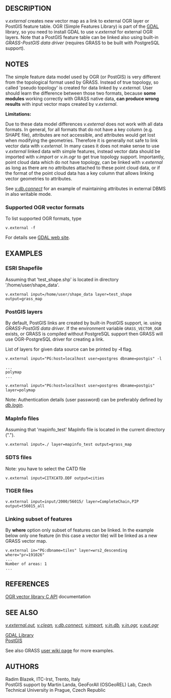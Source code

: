 ## DESCRIPTION

*v.external* creates new vector map as a link to external OGR layer or
PostGIS feature table. OGR (Simple Features Library) is part of the
[GDAL](http://www.gdal.org) library, so you need to install GDAL to use
*v.external* for external OGR layers. Note that a PostGIS feature table
can be linked also using built-in *GRASS-PostGIS data driver* (requires
GRASS to be built with PostgreSQL support).

## NOTES

The simple feature data model used by OGR (or PostGIS) is very different
from the topological format used by GRASS. Instead of true topology, so
called \'pseudo topology\' is created for data linked by *v.external*.
User should learn the difference between those two formats, because
**some modules** working correctly with GRASS native data, **can produce
wrong results** with input vector maps created by *v.external*.

**Limitations:**

Due to these data model differences *v.external* does not work with all
data formats. In general, for all formats that do not have a key column
(e.g. SHAPE file), attributes are not accessible, and attributes would
get lost when modifying the geometries. Therefore it is generally not
safe to link vector data with *v.external*. In many cases it does not
make sense to use *v.external* linked data with simple features, instead
vector data should be imported with *v.import* or *v.in.ogr* to get true
topology support. Importantly, point cloud data which do not have
topology, can be linked with *v.external* as long as there are no
attributes attached to these point cloud data, or if the format of the
point cloud data has a key column that allows linking vector geometries
to attributes.

See *[v.db.connect](v.db.connect.html)* for an example of maintaining
attributes in external DBMS in also writable mode.

### Supported OGR vector formats

To list supported OGR formats, type

```
v.external -f
```

For details see [GDAL web site](https://gdal.org/drivers/vector/).

## EXAMPLES

### ESRI Shapefile

Assuming that \'test_shape.shp\' is located in directory
\'/home/user/shape_data\'.

```
v.external input=/home/user/shape_data layer=test_shape output=grass_map
```

### PostGIS layers

By default, PostGIS links are created by built-in PostGIS support, ie.
using *GRASS-PostGIS data driver*. If the environment variable
`GRASS_VECTOR_OGR` exists, or GRASS is compiled without PostgreSQL
support then GRASS will use OGR-PostgreSQL driver for creating a link.

List of layers for given data source can be printed by **-l** flag.

```
v.external input="PG:host=localhost user=postgres dbname=postgis" -l

...
polymap
...
```

```
v.external input="PG:host=localhost user=postgres dbname=postgis" layer=polymap
```

Note: Authentication details (user password) can be preferably defined
by *[db.login](db.login.html)*.

### MapInfo files

Assuming that \'mapinfo_test\' MapInfo file is located in the current
directory (\".\").

```
v.external input=./ layer=mapinfo_test output=grass_map
```

### SDTS files

Note: you have to select the CATD file

```
v.external input=CITXCATD.DDF output=cities
```

### TIGER files

```
v.external input=input/2000/56015/ layer=CompleteChain,PIP output=t56015_all
```

### Linking subset of features

By **where** option only subset of features can be linked. In the
example below only one feature (in this case a vector tile) will be
linked as a new GRASS vector map.

```
v.external in="PG:dbname=tiles" layer=wrs2_descending where="pr=191026"
...
Number of areas: 1
...
```

## REFERENCES

[OGR vector library C API](https://gdal.org/api/) documentation

## SEE ALSO

*[v.external.out](v.external.out.html), [v.clean](v.clean.html),
[v.db.connect](v.db.connect.html), [v.import](v.import.html),
[v.in.db](v.in.db.html), [v.in.ogr](v.in.ogr.html),
[v.out.ogr](v.out.ogr.html)*

[GDAL Library](http://www.gdal.org/)\
[PostGIS](http://postgis.org/)

See also GRASS [user wiki
page](https://grasswiki.osgeo.org/wiki/Working_with_external_data_in_GRASS_7)
for more examples.

## AUTHORS

Radim Blazek, ITC-Irst, Trento, Italy\
PostGIS support by Martin Landa, GeoForAll (OSGeoREL) Lab, Czech
Technical University in Prague, Czech Republic
